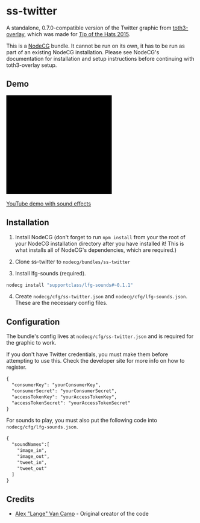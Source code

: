 # ss-twitter
A standalone, 0.7.0-compatible version of the Twitter graphic from [toth3-overlay](https://github.com/TipoftheHats/toth3-overlay), which was made for [Tip of the Hats 2015](http://tipofthehats.org/).

This is a [NodeCG](http://github.com/nodecg/nodecg) bundle. It cannot be run on its own, it has to be run as part of an existing NodeCG installation. Please see NodeCG's documentation for installation and setup instructions before continuing with toth3-overlay setup.

## Demo

![Demo image](demo.gif)

[YouTube demo with sound effects](https://www.youtube.com/watch?v=_y1cdy95Emk)

## Installation
1. Install NodeCG (don't forget to run `npm install` from your the root of your NodeCG installation directory after you have installed it! This is what installs all of NodeCG's dependencies, which are required.)

2. Clone ss-twitter to `nodecg/bundles/ss-twitter`

3. Install lfg-sounds (required).
  ```sh
  nodecg install "supportclass/lfg-sounds#~0.1.1"
  ```

4. Create `nodecg/cfg/ss-twitter.json` and `nodecg/cfg/lfg-sounds.json`. These are the necessary config files.

## Configuration
The bundle's config lives at `nodecg/cfg/ss-twitter.json` and is required for the graphic to work.

If you don't have Twitter credentials, you must make them before attempting to use this. Check the developer site for more info on how to register.
```
{
  "consumerKey": "yourConsumerKey",
  "consumerSecret": "yourConsumerSecret",
  "accessTokenKey": "yourAccessTokenKey",
  "accessTokenSecret": "yourAccessTokenSecret"
}
```

For sounds to play, you must also put the following code into `nodecg/cfg/lfg-sounds.json`.
```
{
  "soundNames":[
    "image_in",
    "image_out",
    "tweet_in",
    "tweet_out"
  ]
}
```

## Credits
- [Alex "Lange" Van Camp](http://alexvan.camp/) - Original creator of the code
